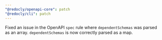 ```yaml
---
"@redocly/openapi-core": patch
"@redocly/cli": patch
---
```


Fixed an issue in the OpenAPI `spec` rule where `dependentSchemas` was parsed as an array.
`dependentSchemas` is now correctly parsed as a map.
